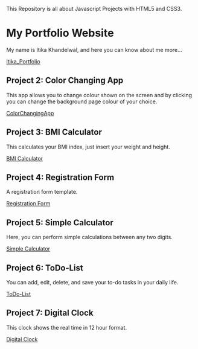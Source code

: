 This Repository is all about Javascript Projects with HTML5 and CSS3.

# My Portfolio Website
My name is Itika Khandelwal, and here you can know about me more...

[Itika_Portfolio](https://itika-portfolio.netlify.app/)

## Project 2: Color Changing App
This app allows you to change colour shown on the screen and by clicking you can change the background page colour of your choice. 

[ColorChangingApp](https://itika-colorchangingapp.netlify.app/)

## Project 3: BMI Calculator 
This calculates your BMI index, just insert your weight and height. 

[BMI Calculator](https://itika-bmicalculator.netlify.app/)

## Project 4: Registration Form
A registration form template.

[Registration Form](https://itika-registrationform.netlify.app/)

## Project 5: Simple Calculator
Here, you can perform simple calculations between any two digits.

[Simple Calculator](https://itika-calculator.netlify.app/)

## Project 6: ToDo-List
You can add, edit, delete, and save your to-do tasks in your daily life. 

[ToDo-List](https://itika-todo-list.netlify.app/)

## Project 7: Digital Clock
This clock shows the real time in 12 hour format. 

[Digital Clock](https://itika-digitalclock.netlify.app/)

